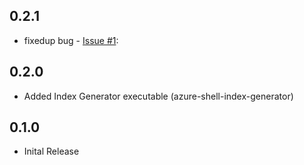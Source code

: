 ## 0.2.1
* fixedup bug - [Issue #1](https://github.com/yokawasa/azure-shell/issues/1):

## 0.2.0
* Added Index Generator executable (azure-shell-index-generator) 

## 0.1.0

* Inital Release
